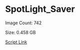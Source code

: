 # SpotLight_Saver

Image Count: 742

Size: 0.458 GB

[Script Link](https://github.com/liuyal/Archive/blob/master/Python/Utilities/Miscellaneous/spotlight_saver.py)